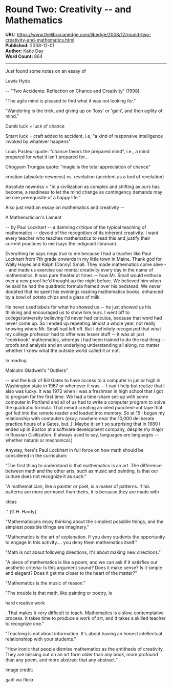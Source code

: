 # Round Two:  Creativity -- and Mathematics

**URL:** https://www.thelibrarianedge.com/libedge/2008/12/round-two-creativity-and-mathematics.html  
**Published:** 2008-12-01  
**Author:** Katie Day  
**Word Count:** 864

---

Just found some notes on an essay of

Lewis Hyde

-- "Two Accidents: Reflection on Chance and Creativity" (1998).

"The agile mind is pleased to find what it was not looking for."

"Wandering is the trick, and giving up on 'loss' or 'gain', and then agility of mind."

Dumb luck = luck of chance

Smart luck = craft added to accident, i.e, "a kind of responsive intelligence invoked by whatever happens"

Louis Pasteur quote: "chance favors the prepared mind", i.e., a mind prepared for what it isn't prepared for...

Chogyam Trungpa quote:  "magic is the total appreciation of chance"

creation (absolute newness) vs. revelation (accident as a tool of revelation)

Absolute newness = "in a civilization as complex and shifting as ours has become, a readiness to let the mind change as contingency demands may be one prerequisite of a happy life."

Also just read an essay on mathematics and creativity --

A Mathematician's Lament

-- by Paul Lockhart -- a damning critique of the typical teaching of mathematics -- devoid of the recognition of its inherent creativity.  I want every teacher who teaches mathematics to read this and justify their current practices to me (says the indignant librarian).

Everything he says rings true to me because I had a teacher like Paul Lockhart from 7th grade onwards in my little town in Maine.  Thank god for Wally Hayes and Ralph (Danny) Small.  They made mathematics come alive -- and made us exercise our mental creativity every day in the name of mathematics.  It was pure theater at times -- how Mr. Small would enthuse over a new proof he'd thought up the night before.  We believed him when he said he had the quadratic formula framed over his bedstead.  We never doubted that he spent his evenings reading mathematics books, enhanced by a bowl of potato chips and a glass of milk.

He never used labels for what he showed us -- he just showed us his thinking and encouraged us to show him ours.  I went off to college/university believing I'd never had calculus, because that word had never come up.  So I ended up repeating almost a whole year, not really knowing where Mr. Small had left off.  But I definitely recognized that what my college professor had to offer was lesser stuff -- it was all just "cookbook" mathematics, whereas I had been trained to do the real thing -- proofs and analysis and an underlying understanding all along, no matter whether I knew what the outside world called it or not.

In reading

Malcolm Gladwell's "Outliers"

-- and the luck of Bill Gates to have access to a computer in junior high in Washington state in 1967 or whenever it was -- I can't help but realize that I also was lucky.  It was 1972 when I was a freshman in high school that I got to program for the first time.  We had a time-share set-up with some computer in Portland and all of us had to write a computer program to solve the quadratic formula.  That meant creating an oiled punched-out tape that got fed into the remote reader and loaded into memory.  So at 15 I began my relationship with computers (okay, nowhere near the 10,000 deliberate practice hours of a Gates, but..).  Maybe it isn't so surprising that in 1980 I ended up in Boston at a software development company, despite my major in Russian Civilization. (I always used to say, languages are languages -- whether natural or mechanical.)

Anyway, here's Paul Lockhart in full force on how math should be considered in the curriculum:

"The first thing to understand is that mathematics is an art.  The difference between math and the other arts, such as music and painting, is that our culture does not recognize it as such."

"A mathematician, like a painter or poet, is a maker of patterns.  If his patterns are more permanet than theirs, it is because they are made with

ideas

."  [G.H. Hardy]

"Mathematicians enjoy thinking about the simplest possible things, and the simplest possible things are imaginary."

"Mathematics is the art of explanation.  If you deny students the opportunity to engage in this activity.... you deny them mathematics itself."

"Math is not about following directions, it's about making new directions."

"A piece of mathematics is like a poem, and we can ask if it satisfies our aesthetic criteria:  Is this argument sound?  Does it make sense?   Is it simple and elegant?  Does it get me closer to the heart of the matter?"

"Mathematics is the music of reason."

"The trouble is that math, like painting or poetry, is

hard creative work

.  That makes it very difficult to teach.  Mathematics is a slow, contemplative process.  It takes time to produce a work of art, and it takes a skilled teacher to recognize one."

"Teaching is not about information.  It's about having an honest intellectual relationshiop with your students."

"How ironic that people dismiss mathematics as the antithesis of creativity.  They are missing out on an art form older than any book, more profound than any poem, and more abstract that any abstract."

Image credit:

gadl via flickr
